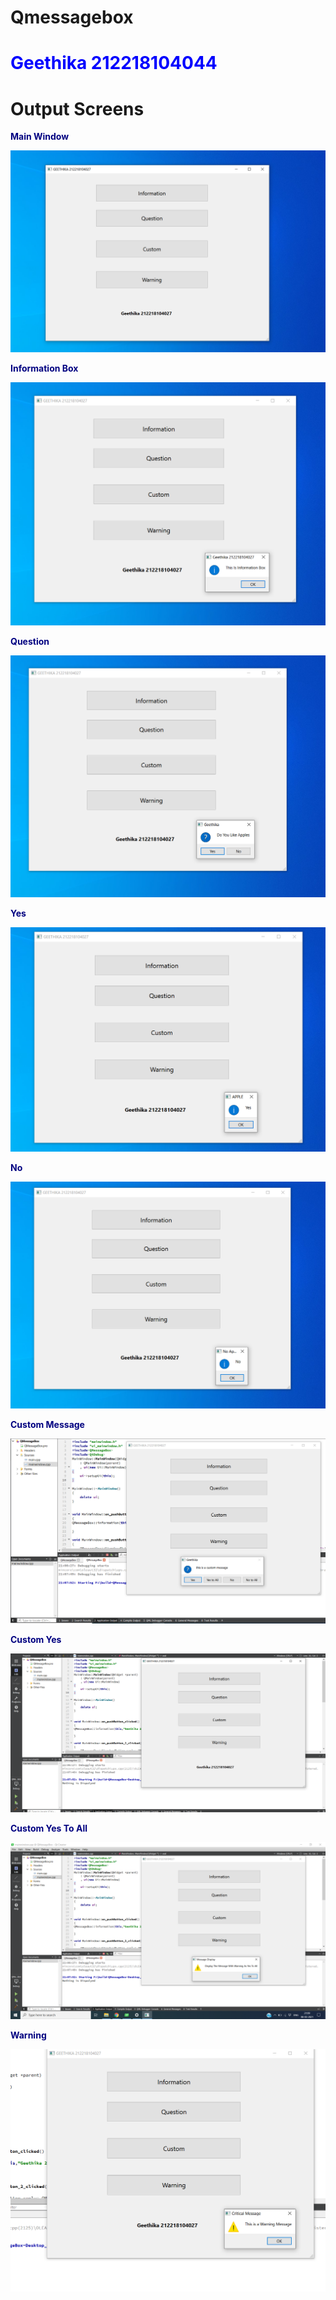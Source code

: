 # Qmessagebox


<h1 style="color:blue">Geethika 212218104044</h1>

# Output Screens

<p style="color:navy;font-weight:bold">Main Window</p>
<img src="output screenshots/main.png">
<p style="color:navy;font-weight:bold">Information Box</p>
<img src="output screenshots/infobox.png">
<p style="color:navy;font-weight:bold">Question</p>
<img src="output screenshots/question.png">
<p style="color:navy;font-weight:bold">Yes</p>
<img src="output screenshots/yes.png">
<p style="color:navy;font-weight:bold">No</p>
<img src="output screenshots/no.png">
<p style="color:navy;font-weight:bold">Custom Message</p>
<img src="output screenshots/custom.png">
<p style="color:navy;font-weight:bold">Custom Yes</p>
<img src="output screenshots/custom yes.png">
<p style="color:navy;font-weight:bold">Custom Yes To All</p>
<img src="output screenshots/custom yesttoall.png">
<p style="color:navy;font-weight:bold">Warning</p>
<img src="output screenshots/warning.png">
